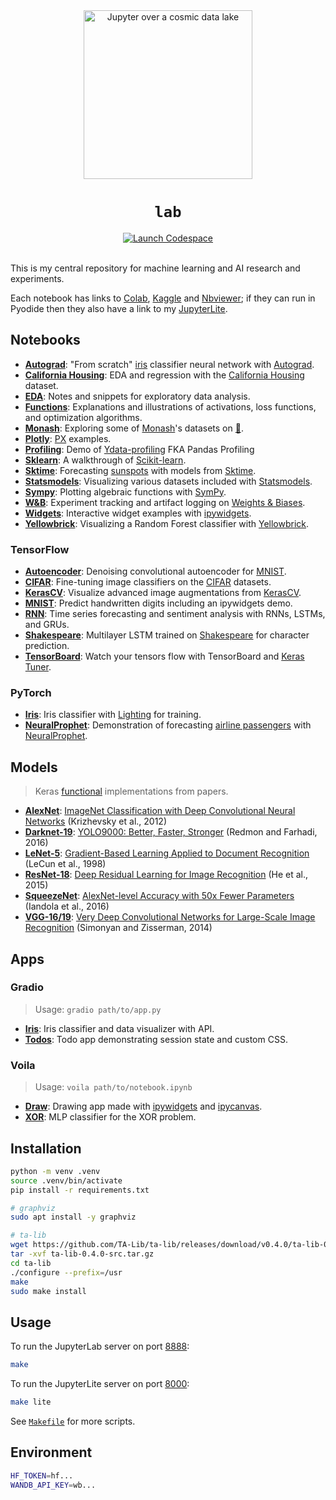 <div align="center">
  <img src="./jupyter.jpg" width="270" alt="Jupyter over a cosmic data lake" />
  <h1><code>lab</code></h1>
  <a href="https://github.com/codespaces/new/adamelliotfields/lab?machine=basicLinux32gb&devcontainer_path=.devcontainer/devcontainer.json">
    <img src="https://img.shields.io/badge/launch-codespace-24292E?logo=github" alt="Launch Codespace" />
  </a>
</div>
<br />

This is my central repository for machine learning and AI research and experiments.

Each notebook has links to [Colab](https://colab.research.google.com), [Kaggle](https://www.kaggle.com) and [Nbviewer](https://nbviewer.org); if they can run in Pyodide then they also have a link to my [JupyterLite](https://lab.aef.me/lab/).

## Notebooks

- [**Autograd**](./files/autograd.ipynb): "From scratch" [iris](https://www.rdocumentation.org/packages/datasets/topics/iris) classifier neural network with [Autograd](https://github.com/HIPS/autograd).
- [**California Housing**](./files/california_housing.ipynb): EDA and regression with the [California Housing](https://www.dcc.fc.up.pt/~ltorgo/Regression/cal_housing.html) dataset.
- [**EDA**](./files/eda.ipynb): Notes and snippets for exploratory data analysis.
- [**Functions**](./files/functions.ipynb): Explanations and illustrations of activations, loss functions, and optimization algorithms.
- [**Monash**](./files/monash.ipynb): Exploring some of [Monash](https://forecastingdata.org)'s datasets on [🤗](https://huggingface.co/datasets/monash_tsf).
- [**Plotly**](./files/plotly.ipynb): [PX](https://plotly.com/python/plotly-express/) examples.
- [**Profiling**](./files/profiling.ipynb): Demo of [Ydata-profiling](https://github.com/ydataai/ydata-profiling) FKA Pandas Profiling
- [**Sklearn**](./files/sklearn.ipynb): A walkthrough of [Scikit-learn](https://github.com/scikit-learn/scikit-learn).
- [**Sktime**](./files/sktime.ipynb): Forecasting [sunspots](https://www.rdocumentation.org/packages/datasets/topics/sunspots) with models from [Sktime](https://github.com/sktime/sktime).
- [**Statsmodels**](./files/statsmodels.ipynb): Visualizing various datasets included with [Statsmodels](https://github.com/statsmodels/statsmodels).
- [**Sympy**](./files/sympy.ipynb): Plotting algebraic functions with [SymPy](https://www.sympy.org/en/index.html).
- [**W&B**](./files/wandb.ipynb): Experiment tracking and artifact logging on [Weights & Biases](https://wandb.ai).
- [**Widgets**](./files/widgets.ipynb): Interactive widget examples with [ipywidgets](https://github.com/jupyter-widgets/ipywidgets).
- [**Yellowbrick**](./files/yellowbrick.ipynb): Visualizing a Random Forest classifier with [Yellowbrick](https://github.com/DistrictDataLabs/yellowbrick).

### TensorFlow

- [**Autoencoder**](./files/tf/autoencoder.ipynb): Denoising convolutional autoencoder for [MNIST](http://yann.lecun.com/exdb/mnist/).
- [**CIFAR**](./files/tf/cifar.ipynb): Fine-tuning image classifiers on the [CIFAR](https://www.cs.toronto.edu/~kriz/cifar.html) datasets.
- [**KerasCV**](./files/tf/keras_cv.ipynb): Visualize advanced image augmentations from [KerasCV](https://keras.io/keras_cv/).
- [**MNIST**](./files/tf/mnist.ipynb): Predict handwritten digits including an ipywidgets demo.
- [**RNN**](./files/tf/rnn.ipynb): Time series forecasting and sentiment analysis with RNNs, LSTMs, and GRUs.
- [**Shakespeare**](./files/tf/shakespeare.ipynb): Multilayer LSTM trained on [Shakespeare](https://cs.stanford.edu/people/karpathy/char-rnn/) for character prediction.
- [**TensorBoard**](./files/tf/tensorboard.ipynb): Watch your tensors flow with TensorBoard and [Keras Tuner](https://keras.io/keras_tuner/).

### PyTorch

- [**Iris**](./files/torch/iris.ipynb): Iris classifier with [Lighting](https://github.com/Lightning-AI/pytorch-lightning) for training.
- [**NeuralProphet**](./files/torch/neuralprophet.ipynb): Demonstration of forecasting [airline passengers](https://www.rdocumentation.org/packages/datasets/topics/AirPassengers) with [NeuralProphet](https://github.com/ourownstory/neural_prophet).

## Models

> Keras [functional](https://keras.io/guides/functional_api/) implementations from papers.

- [**AlexNet**](./files/models/alexnet.py): [ImageNet Classification with Deep Convolutional Neural Networks](https://proceedings.neurips.cc/paper_files/paper/2012/file/c399862d3b9d6b76c8436e924a68c45b-Paper.pdf) (Krizhevsky et al., 2012)
- [**Darknet-19**](./files/models/darknet19.py): [YOLO9000: Better, Faster, Stronger](https://arxiv.org/abs/1612.08242) (Redmon and Farhadi, 2016)
- [**LeNet-5**](./files/models/lenet.py): [Gradient-Based Learning Applied to Document Recognition](http://yann.lecun.com/exdb/publis/pdf/lecun-01a.pdf) (LeCun et al., 1998)
- [**ResNet-18**](./files/models/resnet18.py): [Deep Residual Learning for Image Recognition](https://arxiv.org/abs/1512.03385) (He et al., 2015)
- [**SqueezeNet**](./files/models/squeezenet.py): [AlexNet-level Accuracy with 50x Fewer Parameters](https://arxiv.org/abs/1602.07360) (Iandola et al., 2016)
- [**VGG-16/19**](./files/models/vgg.py): [Very Deep Convolutional Networks for Large-Scale Image Recognition](https://arxiv.org/abs/1409.1556) (Simonyan and Zisserman, 2014)

## Apps

### Gradio

> Usage: `gradio path/to/app.py`

- [**Iris**](./files/gradio/iris.py): Iris classifier and data visualizer with API.
- [**Todos**](./files/gradio/todos.py): Todo app demonstrating session state and custom CSS.

### Voila

> Usage: `voila path/to/notebook.ipynb`

- [**Draw**](./files/voila/draw.ipynb): Drawing app made with [ipywidgets](https://github.com/jupyter-widgets/ipywidgets) and [ipycanvas](https://github.com/jupyter-widgets-contrib/ipycanvas).
- [**XOR**](./files/voila/xor.ipynb): MLP classifier for the XOR problem.

## Installation

```sh
python -m venv .venv
source .venv/bin/activate
pip install -r requirements.txt

# graphviz
sudo apt install -y graphviz

# ta-lib
wget https://github.com/TA-Lib/ta-lib/releases/download/v0.4.0/ta-lib-0.4.0-src.tar.gz
tar -xvf ta-lib-0.4.0-src.tar.gz
cd ta-lib
./configure --prefix=/usr
make
sudo make install
```

## Usage

To run the JupyterLab server on port [8888](http://localhost:8888):

```sh
make
```

To run the JupyterLite server on port [8000](http://localhost:8000):

```sh
make lite
```

See [`Makefile`](./Makefile) for more scripts.

## Environment

```sh
HF_TOKEN=hf...
WANDB_API_KEY=wb...
```
